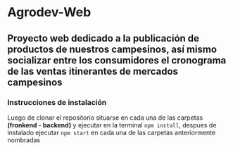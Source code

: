 # Agrodev-Web

## Proyecto web dedicado a la publicación de productos de nuestros campesinos, así mismo socializar entre los consumidores el cronograma de las ventas itinerantes de mercados campesinos

### Instrucciones de instalación

Luego de clonar el repositorio situarse en cada una de las carpetas **(fronkend - backend)** y ejecutar en la terminal ``npm install``, despues de instalado ejecutar ``npm start`` en cada una de las carpetas anteriormente nombradas


